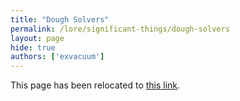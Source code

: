```yaml
---
title: "Dough Solvers"
permalink: /lore/significant-things/dough-solvers
layout: page
hide: true
authors: ['exvacuum']
---
```


<html>
<head>
    <script type="text/javascript">
        window.location.replace("../significant-things#doughsolvers");
    </script>
</head>
<body>
<p>This page has been relocated to <a href="../significant-things#doughsolvers">this link</a>.</p>
</body>
</html>